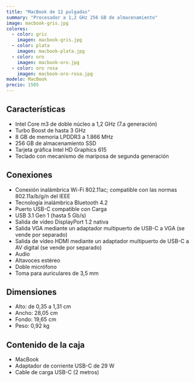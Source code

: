 ```yaml
---
title: "MacBook de 12 pulgadas"
summary: "Procesador a 1,2 GHz 256 GB de almacenamiento"
image: macbook-gris.jpg
colores:
  - color: gris
    imagen: macbook-gris.jpg
  - color: plata
    imagen: macbook-plata.jpg
  - color: oro
    imagen: macbook-oro.jpg
  - color: oro rosa
    imagen: macbook-oro-rosa.jpg
modelo: MacBook
precio: 1505
---
```


## Características

  - Intel Core m3 de doble núcleo a 1,2 GHz (7.a generación)
  - Turbo Boost de hasta 3 GHz
  - 8 GB de memoria LPDDR3 a 1.866 MHz
  - 256 GB de almacenamiento SSD
  - Tarjeta gráfica Intel HD Graphics 615
  - Teclado con mecanismo de mariposa de segunda generación

## Conexiones

  - Conexión inalámbrica Wi-Fi 802.11ac; compatible con las normas 802.11a/b/g/n del IEEE
  - Tecnología inalámbrica Bluetooth 4.2
  - Puerto USB-C compatible con Carga
  - USB 3.1 Gen 1 (hasta 5 Gb/s)
  - Salida de vídeo DisplayPort 1.2 nativa
  - Salida VGA mediante un adaptador multipuerto de USB-C a VGA (se vende por separado)
  - Salida de vídeo HDMI mediante un adaptador multipuerto de USB-C a AV digital (se vende por separado)
  - Audio
  - Altavoces estéreo
  - Doble micrófono
  - Toma para auriculares de 3,5 mm

## Dimensiones
  - Alto: de 0,35 a 1,31 cm
  - Ancho: 28,05 cm
  - Fondo: 19,65 cm
  - Peso: 0,92 kg

## Contenido de la caja

  - MacBook
  - Adaptador de corriente USB-C de 29 W
  - Cable de carga USB-C (2 metros)
